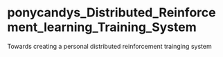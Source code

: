 # ponycandys_Distributed_Reinforcement_learning_Training_System
Towards creating a personal distributed reinforcement trainging system
